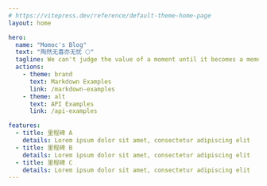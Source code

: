 ```yaml
---
# https://vitepress.dev/reference/default-theme-home-page
layout: home

hero:
  name: "Momoc's Blog"
  text: "陶然无喜亦无忧 🌕"
  tagline: We can't judge the value of a moment until it becomes a memory.
  actions:
    - theme: brand
      text: Markdown Examples
      link: /markdown-examples
    - theme: alt
      text: API Examples
      link: /api-examples

features:
  - title: 里程碑 A
    details: Lorem ipsum dolor sit amet, consectetur adipiscing elit
  - title: 里程碑 B
    details: Lorem ipsum dolor sit amet, consectetur adipiscing elit
  - title: 里程碑 C
    details: Lorem ipsum dolor sit amet, consectetur adipiscing elit
---
```


